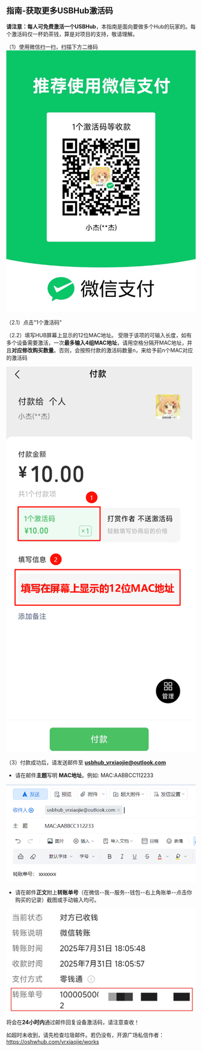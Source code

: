 ## 指南-获取更多USBHub激活码
**请注意：每人可免费激活一个USBHub**，本指南是面向要做多个Hub的玩家的。每个激活码仅一杯奶茶钱，算是对项目的支持，敬请理解。

（1）使用微信扫一扫，扫描下方二维码
![picture 0](images/%E6%94%B6%E6%AC%BE%E7%A0%81.jpg)  

（2.1）点击"1个激活码"

（2.2）填写HUB屏幕上显示的12位MAC地址。
受限于该项的可输入长度，如有多个设备需要激活，一次**最多输入4组MAC地址**，请用空格分隔开MAC地址，并且**对应修改购买数量**。否则，会按照付款的激活码数量n，来给予前n个MAC对应的激活码
 
 ![alt text](images/付款操作.png)

（3）付款成功后，请发送邮件至 **usbhub_vrxiaojie@outlook.com**

- 请在邮件**主题**写明 **MAC地址**。例如: MAC:AABBCC112233 

![alt text](images/邮件.png)

- 请在邮件**正文**附上**转账单号**（在微信--我--服务--钱包--右上角账单--点击你购买的记录）截图或手动输入均可。

![alt text](images/转账单号.jpg)

将会在**24小时内**通过邮件回复设备激活码，请注意查收！

如超时未收到，请先检查垃圾邮件。若仍没有，开源广场私信作者：https://oshwhub.com/vrxiaojie/works
